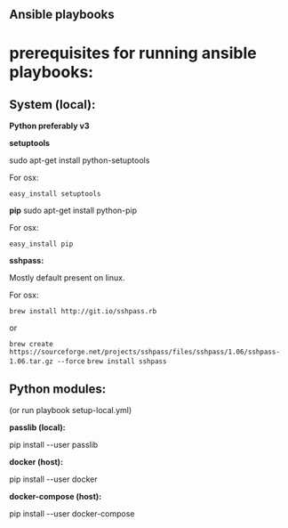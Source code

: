 
## Ansible playbooks



# prerequisites for running ansible playbooks:

## System (local):

**Python preferably v3**


**setuptools**

sudo apt-get install python-setuptools

For osx:

`easy_install setuptools`

**pip**
sudo apt-get install python-pip

For osx:

`easy_install pip`

**sshpass:**

Mostly default present on linux.

For osx: 

`brew install http://git.io/sshpass.rb`

or   

`brew create https://sourceforge.net/projects/sshpass/files/sshpass/1.06/sshpass-1.06.tar.gz --force`
     `brew install sshpass`
 

## Python modules:
(or run playbook setup-local.yml)

**passlib (local):**

pip install --user passlib

**docker (host):**

pip install --user docker

**docker-compose (host):**

pip install --user docker-compose




